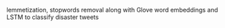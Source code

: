 lemmetization, stopwords removal along with Glove word embeddings and LSTM to classify disaster tweets
